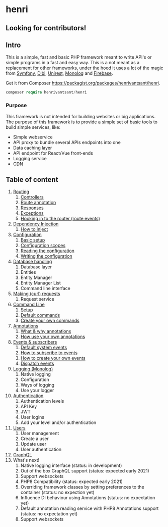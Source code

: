 # henri

## Looking for contributors!

## Intro
This is a simple, fast and basic PHP framework meant to write API's or simple programs in a fast and easy way. This is a not meant as a replacement for other frameworks,
under the hood it uses a lot of the magic from [Symfony](https://symfony.com/), [Dibi](https://github.com/dg/dibi), [Unirest](https://github.com/Kong/unirest-php), [Monolog](https://github.com/Seldaek/monolog) and [Firebase](https://github.com/firebase/php-jwt).

Get it from Composer https://packagist.org/packages/henrivantsant/henri.
```php
composer require henrivantsant/henri
```

### Purpose  
This framework is not intended for building websites or big applications. The purpose of this framework is to provide a simple set of basic tools to build simple services, like: 
- Simple webservice
- API proxy to bundle several APIs endpoints into one
- Data caching layer
- API endpoint for React/Vue front-ends
- Logging service
- CDN

## Table of content
1. [Routing](https://github.com/HenrivantSant/henri/blob/master/Docs/Routing.md#1-routing)
	1. [Controllers](https://github.com/HenrivantSant/henri/blob/master/Docs/Routing.md#controllers)
	1. [Route annotation](https://github.com/HenrivantSant/henri/blob/master/Docs/Routing.md#route-annotation)
	1. [Responses](https://github.com/HenrivantSant/henri/blob/master/Docs/Routing.md#responses)
	1. [Exceptions](https://github.com/HenrivantSant/henri/blob/master/Docs/Routing.md#exceptions)
	1. [Hooking in to the router (route events)](https://github.com/HenrivantSant/henri/blob/master/Docs/Routing.md#route-annotation)
1. [Dependency Injection](https://github.com/HenrivantSant/henri/blob/master/Docs/Dependency-Injection.md#2-dependency-injection)
    1. [How to inject](https://github.com/HenrivantSant/henri/blob/master/Docs/Dependency-Injection.md#how-to-inject)
1. [Configuration](https://github.com/HenrivantSant/henri/blob/master/Docs/Configuration.md#3-configuration)
	1. [Basic setup](https://github.com/HenrivantSant/henri/blob/master/Docs/Configuration.md#basic-setup)
	1. [Configuration scopes](https://github.com/HenrivantSant/henri/blob/master/Docs/Configuration.md#configuration-scopes)
	1. [Reading the configuration](https://github.com/HenrivantSant/henri/blob/master/Docs/Configuration.md#reading-the-configuration)
	1. [Writing the configuration](https://github.com/HenrivantSant/henri/blob/master/Docs/Configuration.md#writing-the-configuration-in-code)
1. [Database handling](https://github.com/HenrivantSant/henri/blob/master/Docs/Database.md#4-database-handling)
	1. Database layer
	1. Entities
	1. Entity Manager
	1. Entity Manager List
	1. Command line interface
1. [Making (curl) requests](https://github.com/HenrivantSant/henri/blob/master/Docs/Making-Requests.md#5-making-curl-requests)
	1. Request service
1. [Command Line](https://github.com/HenrivantSant/henri/blob/master/Docs/Command-Line-Interface.md#6-command-line-interface)
	1. [Setup](https://github.com/HenrivantSant/henri/blob/master/Docs/Command-Line-Interface.md#setup)
	1. [Default commands](https://github.com/HenrivantSant/henri/blob/master/Docs/Command-Line-Interface.md#default-commands)
	1. [Create your own commands](https://github.com/HenrivantSant/henri/blob/master/Docs/Command-Line-Interface.md#create-your-own-commands)
1. [Annotations](https://github.com/HenrivantSant/henri/blob/master/Docs/Annotations.md#7-annotations)
	1. [What & why annotations](https://github.com/HenrivantSant/henri/blob/master/Docs/Annotations.md#what--why-annotations)
	1. [How use your own annotations](https://github.com/HenrivantSant/henri/blob/master/Docs/Annotations.md#how-use-your-own-annotations)
1. [Events & subscribers](https://github.com/HenrivantSant/henri/blob/master/Docs/Events-and-Subscribers.md#8-events--subscribers)
	1. [Default system events](https://github.com/HenrivantSant/henri/blob/master/Docs/Events-and-Subscribers.md#default-system-events)
	1. [How to subscribe to events](https://github.com/HenrivantSant/henri/blob/master/Docs/Events-and-Subscribers.md#how-to-subscribe-to-events)
	1. [How to create your own events](https://github.com/HenrivantSant/henri/blob/master/Docs/Events-and-Subscribers.md#how-to-create-your-own-events)
	1. [Dispatch events](https://github.com/HenrivantSant/henri/blob/master/Docs/Events-and-Subscribers.md#dispatch-events)
1. [Logging (Monolog)](https://github.com/HenrivantSant/henri/blob/master/Docs/Logging.md#logging)
	1. Native logging
	1. Configuration
	1. Ways of logging
	1. Use your logger
1. [Authentication](https://github.com/HenrivantSant/henri/blob/master/Docs/Authentication.md#authentication)
	1. Authentication levels
	1. API Key
	1. JWT
	1. User logins
	1. Add your level and/or authentication
1. [Users](https://github.com/HenrivantSant/henri/blob/master/Docs/Users.md#users)
	1. User management
	1. Create a user
	1. Update user
	1. User authentication
1. [GraphQL](https://github.com/HenrivantSant/henri/blob/master/Docs/GraphQL.md#graphql)	
1. What's next!
	1. Native logging interface (status: in development)
	1. Out of the box GraphQL support (status: expected early 2021)
	1. Support websockets
	1. PHP8 Compatibility (status: expected early 2021)
	1. Overriding framework classes by setting preferences to the container (status: no expection yet)
	1. Influence DI behaviour using Annotations (status: no expectation yet)
	1. Default annotation reading service with PHP8 Annotations support (status: no expectation yet)
	1. Support websockets

